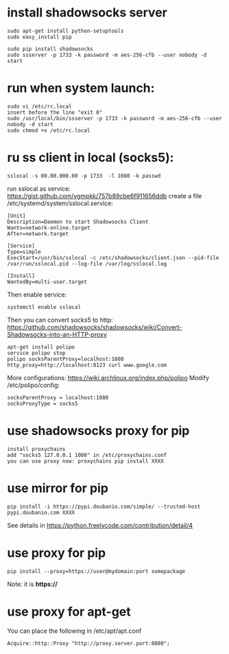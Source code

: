 
# install shadowsocks server
	sudo apt-get install python-setuptools
	sudo easy_install pip
	
	sudo pip install shadowsocks
	sudo ssserver -p 1733 -k password -m aes-256-cfb --user nobody -d start

# run when system launch:
	sudo vi /etc/rc.local
	insert before the line "exit 0"
	sudo /usr/local/bin/ssserver -p 1733 -k password -m aes-256-cfb --user nobody -d start
	sudo chmod +x /etc/rc.local

# ru ss client in local (socks5):

	sslocal -s 00.00.000.00 -p 1733  -l 1080 -k passwd

run sslocal as service:
https://gist.github.com/ygmpkk/757b89cbe6f911656ddb
create a file /etc/systemd/system/sslocal.service:

	[Unit]
	Description=Daemon to start Shadowsocks Client
	Wants=network-online.target
	After=network.target

	[Service]
	Type=simple
	ExecStart=/usr/bin/sslocal -c /etc/shadowsocks/client.json --pid-file /var/run/sslocal.pid --log-file /var/log/sslocal.log   

	[Install]
	WantedBy=multi-user.target

Then enable service:

	systemctl enable sslocal
	

Then you can convert socks5 to http: 
https://github.com/shadowsocks/shadowsocks/wiki/Convert-Shadowsocks-into-an-HTTP-proxy
	
	apt-get install polipo
	service polipo stop
	polipo socksParentProxy=localhost:1080
	http_proxy=http://localhost:8123 curl www.google.com

More configurations:
https://wiki.archlinux.org/index.php/polipo
Modify /etc/polipo/config:
	
	socksParentProxy = localhost:1080
	socksProxyType = socks5

# use shadowsocks proxy for pip
  	install proxychains
  	add "socks5 127.0.0.1 1080" in /etc/proxychains.conf
  	you can use proxy now: proxychains pip install XXXX

# use mirror for pip
	pip install -i https://pypi.doubanio.com/simple/ --trusted-host pypi.doubanio.com XXXX
	
See details in https://python.freelycode.com/contribution/detail/4

# use proxy for pip
	pip install --proxy=https://user@mydomain:port somepackage
Note: it is **https://**

# use proxy for apt-get
You can place the following in /etc/apt/apt.conf
	
	Acquire::http::Proxy "http://proxy.server.port:8080";

